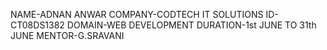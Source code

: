 NAME-ADNAN ANWAR
COMPANY-CODTECH IT SOLUTIONS 
ID-CT08DS1382
DOMAIN-WEB DEVELOPMENT
DURATION-1st JUNE TO 31th JUNE
MENTOR-G.SRAVANI
